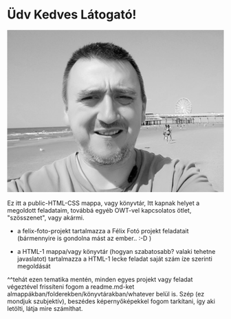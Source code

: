 # **Üdv Kedves Látogató!**

![a helyi mappám tartalma](itsmeh.jpg "a helyi mappám tartalma")

Ez itt a public-HTML-CSS mappa, vagy könyvtár, Itt kapnak helyet a megoldott feladataim, továbbá
egyéb OWT-vel kapcsolatos ötlet, "szösszenet", vagy akármi.

- a felix-foto-projekt tartalmazza a Félix Fotó projekt feladatait (bármennyire is gondolna mást az ember.. :-D )

- a HTML-1 mappa/vagy könyvtár (hogyan szabatosabb? valaki tehetne javaslatot) tartalmazza a HTML-1 lecke feladat saját szám íze szerinti megoldását

^^tehát ezen tematika mentén, minden egyes projekt vagy feladat végeztével frissíteni fogom a readme.md-ket almappákban/folderekben/könyvtárakban/whatever belül is. Szép (ez mondjuk szubjektív), beszédes képernyőképekkel fogom tarkítani, így aki letölti, látja mire számíthat.
